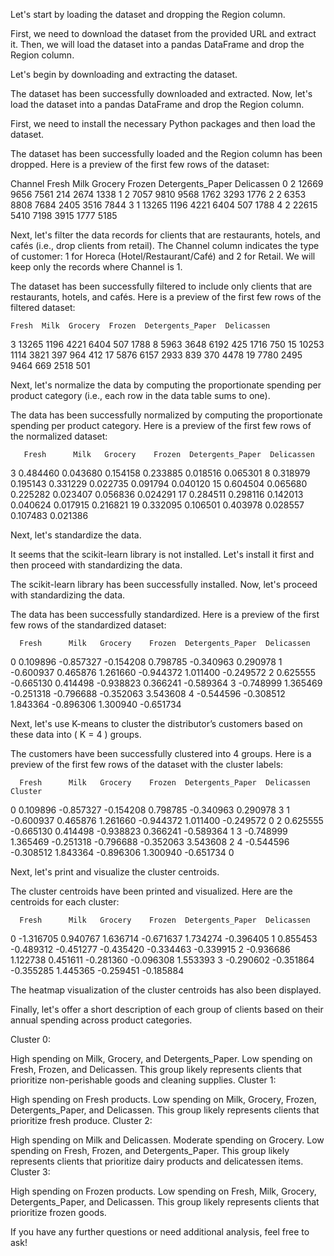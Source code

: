 Let's start by loading the dataset and dropping the Region column.


First, we need to download the dataset from the provided URL and extract it. Then, we will load the dataset into a pandas DataFrame and drop the Region column.


Let's begin by downloading and extracting the dataset.

The dataset has been successfully downloaded and extracted. Now, let's load the dataset into a pandas DataFrame and drop the Region column.


First, we need to install the necessary Python packages and then load the dataset.

The dataset has been successfully loaded and the Region column has been dropped. Here is a preview of the first few rows of the dataset:


   Channel  Fresh  Milk  Grocery  Frozen  Detergents_Paper  Delicassen
0        2  12669  9656     7561     214              2674        1338
1        2   7057  9810     9568    1762              3293        1776
2        2   6353  8808     7684    2405              3516        7844
3        1  13265  1196     4221    6404               507        1788
4        2  22615  5410     7198    3915              1777        5185

Next, let's filter the data records for clients that are restaurants, hotels, and cafés (i.e., drop clients from retail). The Channel column indicates the type of customer: 1 for Horeca (Hotel/Restaurant/Café) and 2 for Retail. We will keep only the records where Channel is 1.

The dataset has been successfully filtered to include only clients that are restaurants, hotels, and cafés. Here is a preview of the first few rows of the filtered dataset:


    Fresh  Milk  Grocery  Frozen  Detergents_Paper  Delicassen
3   13265  1196     4221    6404               507        1788
8    5963  3648     6192     425              1716         750
15  10253  1114     3821     397               964         412
17   5876  6157     2933     839               370        4478
19   7780  2495     9464     669              2518         501

Next, let's normalize the data by computing the proportionate spending per product category (i.e., each row in the data table sums to one).

The data has been successfully normalized by computing the proportionate spending per product category. Here is a preview of the first few rows of the normalized dataset:


       Fresh      Milk   Grocery    Frozen  Detergents_Paper  Delicassen
3   0.484460  0.043680  0.154158  0.233885          0.018516    0.065301
8   0.318979  0.195143  0.331229  0.022735          0.091794    0.040120
15  0.604504  0.065680  0.225282  0.023407          0.056836    0.024291
17  0.284511  0.298116  0.142013  0.040624          0.017915    0.216821
19  0.332095  0.106501  0.403978  0.028557          0.107483    0.021386

Next, let's standardize the data.

It seems that the scikit-learn library is not installed. Let's install it first and then proceed with standardizing the data.

The scikit-learn library has been successfully installed. Now, let's proceed with standardizing the data.

The data has been successfully standardized. Here is a preview of the first few rows of the standardized dataset:


      Fresh      Milk   Grocery    Frozen  Detergents_Paper  Delicassen
0  0.109896 -0.857327 -0.154208  0.798785         -0.340963    0.290978
1 -0.600937  0.465876  1.261660 -0.944372          1.011400   -0.249572
2  0.625555 -0.665130  0.414498 -0.938823          0.366241   -0.589364
3 -0.748999  1.365469 -0.251318 -0.796688         -0.352063    3.543608
4 -0.544596 -0.308512  1.843364 -0.896306          1.300940   -0.651734

Next, let's use K-means to cluster the distributor’s customers based on these data into ( K = 4 ) groups.

The customers have been successfully clustered into 4 groups. Here is a preview of the first few rows of the dataset with the cluster labels:


      Fresh      Milk   Grocery    Frozen  Detergents_Paper  Delicassen  Cluster
0  0.109896 -0.857327 -0.154208  0.798785         -0.340963    0.290978        3
1 -0.600937  0.465876  1.261660 -0.944372          1.011400   -0.249572        0
2  0.625555 -0.665130  0.414498 -0.938823          0.366241   -0.589364        1
3 -0.748999  1.365469 -0.251318 -0.796688         -0.352063    3.543608        2
4 -0.544596 -0.308512  1.843364 -0.896306          1.300940   -0.651734        0

Next, let's print and visualize the cluster centroids.


The cluster centroids have been printed and visualized. Here are the centroids for each cluster:


      Fresh      Milk   Grocery    Frozen  Detergents_Paper  Delicassen
0 -1.316705  0.940767  1.636714 -0.671637          1.734274   -0.396405
1  0.855453 -0.489312 -0.451277 -0.435420         -0.334463   -0.339915
2 -0.936686  1.122738  0.451611 -0.281360         -0.096308    1.553393
3 -0.290602 -0.351864 -0.355285  1.445365         -0.259451   -0.185884

The heatmap visualization of the cluster centroids has also been displayed.


Finally, let's offer a short description of each group of clients based on their annual spending across product categories.


Cluster 0:

High spending on Milk, Grocery, and Detergents_Paper.
Low spending on Fresh, Frozen, and Delicassen.
This group likely represents clients that prioritize non-perishable goods and cleaning supplies.
Cluster 1:

High spending on Fresh products.
Low spending on Milk, Grocery, Frozen, Detergents_Paper, and Delicassen.
This group likely represents clients that prioritize fresh produce.
Cluster 2:

High spending on Milk and Delicassen.
Moderate spending on Grocery.
Low spending on Fresh, Frozen, and Detergents_Paper.
This group likely represents clients that prioritize dairy products and delicatessen items.
Cluster 3:

High spending on Frozen products.
Low spending on Fresh, Milk, Grocery, Detergents_Paper, and Delicassen.
This group likely represents clients that prioritize frozen goods.

If you have any further questions or need additional analysis, feel free to ask!